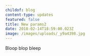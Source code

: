 ```yaml
---
childof: blog
content-type: updates
featured: false
title: New params2
date: 2018-02-14T18:59:00.023Z
image: /images/uploads/_y9a4398.jpg
---
```

Bloop blop bleep
